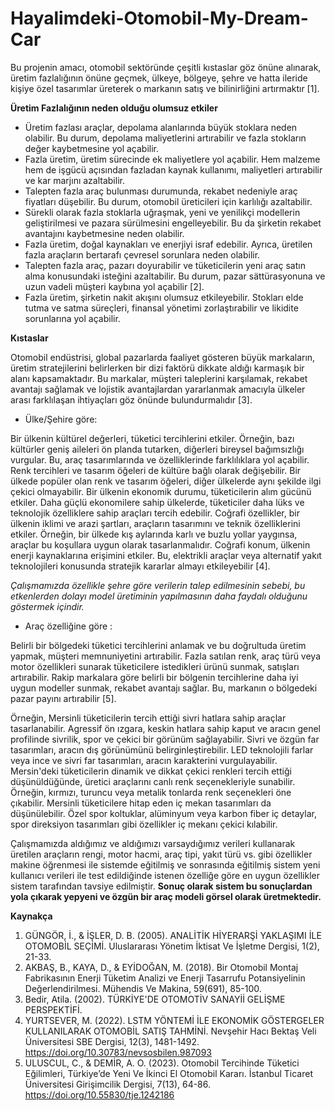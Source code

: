 # Hayalimdeki-Otomobil-My-Dream-Car

Bu projenin amacı, otomobil sektöründe çeşitli kıstaslar göz önüne alınarak, üretim fazlalığının önüne geçmek, ülkeye, bölgeye, şehre ve hatta ileride kişiye özel tasarımlar üreterek o markanın satış ve bilinirliğini artırmaktır [1].

**Üretim Fazlalığının neden olduğu olumsuz etkiler** 

- Üretim fazlası araçlar, depolama alanlarında büyük stoklara neden olabilir. Bu durum, depolama maliyetlerini artırabilir ve fazla stokların değer kaybetmesine yol açabilir.
- Fazla üretim, üretim sürecinde ek maliyetlere yol açabilir. Hem malzeme hem de işgücü açısından fazladan kaynak kullanımı, maliyetleri artırabilir ve kar marjını azaltabilir.
- Talepten fazla araç bulunması durumunda, rekabet nedeniyle araç fiyatları düşebilir. Bu durum, otomobil üreticileri için karlılığı azaltabilir.
- Sürekli olarak fazla stoklarla uğraşmak, yeni ve yenilikçi modellerin geliştirilmesi ve pazara sürülmesini engelleyebilir. Bu da şirketin rekabet avantajını kaybetmesine neden olabilir.
- Fazla üretim, doğal kaynakları ve enerjiyi israf edebilir. Ayrıca, üretilen fazla araçların bertarafı çevresel sorunlara neden olabilir.
- Talepten fazla araç, pazarı doyurabilir ve tüketicilerin yeni araç satın alma konusundaki isteğini azaltabilir. Bu durum, pazar sättürasyonuna ve uzun vadeli müşteri kaybına yol açabilir [2].
- Fazla üretim, şirketin nakit akışını olumsuz etkileyebilir. Stokları elde tutma ve satma süreçleri, finansal yönetimi zorlaştırabilir ve likidite sorunlarına yol açabilir.

**Kıstaslar**

Otomobil endüstrisi, global pazarlarda faaliyet gösteren büyük markaların, üretim stratejilerini belirlerken bir dizi faktörü dikkate aldığı karmaşık bir alanı kapsamaktadır. Bu markalar, müşteri taleplerini karşılamak, rekabet avantajı sağlamak ve lojistik avantajlardan yararlanmak amacıyla ülkeler arası farklılaşan ihtiyaçları göz önünde bulundurmalıdır [3].

- Ülke/Şehire göre:

Bir ülkenin kültürel değerleri, tüketici tercihlerini etkiler. Örneğin, bazı kültürler geniş aileleri ön planda tutarken, diğerleri bireysel bağımsızlığı vurgular. Bu, araç tasarımlarında ve özelliklerinde farklılıklara yol açabilir. Renk tercihleri ve tasarım öğeleri de kültüre bağlı olarak değişebilir. Bir ülkede popüler olan renk ve tasarım öğeleri, diğer ülkelerde aynı şekilde ilgi çekici olmayabilir. Bir ülkenin ekonomik durumu, tüketicilerin alım gücünü etkiler. Daha güçlü ekonomilere sahip ülkelerde, tüketiciler daha lüks ve teknolojik özelliklere sahip araçları tercih edebilir. Coğrafi özellikler, bir ülkenin iklimi ve arazi şartları, araçların tasarımını ve teknik özelliklerini etkiler. Örneğin, bir ülkede kış aylarında karlı ve buzlu yollar yaygınsa, araçlar bu koşullara uygun olarak tasarlanmalıdır. Coğrafi konum, ülkenin enerji kaynaklarına erişimini etkiler. Bu, elektrikli araçlar veya alternatif yakıt teknolojileri konusunda stratejik kararlar almayı etkileyebilir [4].

_Çalışmamızda özellikle şehre göre verilerin talep edilmesinin sebebi, bu etkenlerden dolayı model üretiminin yapılmasının daha faydalı olduğunu göstermek içindir._

- Araç özelliğine göre :
  
Belirli bir bölgedeki tüketici tercihlerini anlamak ve bu doğrultuda üretim yapmak, müşteri memnuniyetini artırabilir. Fazla satılan renk, araç türü veya motor özellikleri sunarak tüketicilere istedikleri ürünü sunmak, satışları artırabilir. Rakip markalara göre belirli bir bölgenin tercihlerine daha iyi uygun modeller sunmak, rekabet avantajı sağlar. Bu, markanın o bölgedeki pazar payını artırabilir [5]. 

Örneğin, Mersinli tüketicilerin tercih ettiği sivri hatlara sahip araçlar tasarlanabilir. Agressif ön ızgara, keskin hatlara sahip kaput ve aracın genel profilinde sivrilik, spor ve çekici bir görünüm sağlayabilir. Sivri ve özgün far tasarımları, aracın dış görünümünü belirginleştirebilir. LED teknolojili farlar veya ince ve sivri far tasarımları, aracın karakterini vurgulayabilir. Mersin'deki tüketicilerin dinamik ve dikkat çekici renkleri tercih ettiği düşünüldüğünde, üretici araçlarını canlı renk seçenekleriyle sunabilir. Örneğin, kırmızı, turuncu veya metalik tonlarda renk seçenekleri öne çıkabilir. Mersinli tüketicilere hitap eden iç mekan tasarımları da düşünülebilir. Özel spor koltuklar, alüminyum veya karbon fiber iç detaylar, spor direksiyon tasarımları gibi özellikler iç mekanı çekici kılabilir.

 Çalışmamızda aldığımız ve aldığımızı varsaydığımız verileri kullanarak üretilen araçların rengi, motor hacmi, araç tipi, yakıt türü vs. gibi özellikler makine öğrenmesi ile sistemde eğitilmiş ve sonrasında eğitilmiş sistem yeni kullanıcı verileri ile test edildiğinde istenen özelliğe göre en uygun özellikler sistem tarafından tavsiye edilmiştir. **Sonuç olarak sistem bu sonuçlardan yola çıkarak yepyeni ve özgün bir araç modeli görsel olarak üretmektedir.**

**Kaynakça**
1. GÜNGÖR, İ., & İŞLER, D. B. (2005). ANALİTİK HİYERARŞİ YAKLAŞIMI İLE OTOMOBİL SEÇİMİ. Uluslararası Yönetim İktisat Ve İşletme Dergisi, 1(2), 21-33.
2. AKBAŞ, B., KAYA, D., & EYİDOĞAN, M. (2018). Bir Otomobil Montaj Fabrikasının Enerji Tüketim Analizi ve Enerji Tasarrufu Potansiyelinin Değerlendirilmesi. Mühendis Ve Makina, 59(691), 85-100.
3. Bedir, Atila. (2002). TÜRKİYE'DE OTOMOTİV SANAYİİ GELİŞME PERSPEKTİFİ. 
4. YURTSEVER, M. (2022). LSTM YÖNTEMİ İLE EKONOMİK GÖSTERGELER KULLANILARAK OTOMOBİL SATIŞ TAHMİNİ. Nevşehir Hacı Bektaş Veli Üniversitesi SBE Dergisi, 12(3), 1481-1492. https://doi.org/10.30783/nevsosbilen.987093
5. ULUSCUL, C., & DEMİR, A. O. (2023). Otomobil Tercihinde Tüketici Eğilimleri, Türkiye’de Yeni Ve İkinci El Otomobil Kararı. İstanbul Ticaret Üniversitesi Girişimcilik Dergisi, 7(13), 64-86. https://doi.org/10.55830/tje.1242186
